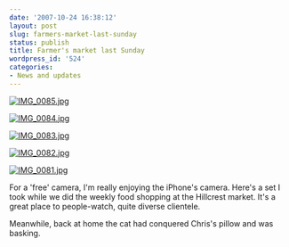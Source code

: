 ```yaml
---
date: '2007-10-24 16:38:12'
layout: post
slug: farmers-market-last-sunday
status: publish
title: Farmer's market last Sunday
wordpress_id: '524'
categories:
- News and updates
---
```






[![IMG_0085.jpg](http://www.phfactor.net/wp/wp-photos/thumb.20071024-163812-5.jpg)](http://www.phfactor.net/wp/wp-photos/20071024-163812-5.jpg)


 


[![IMG_0084.jpg](http://www.phfactor.net/wp/wp-photos/thumb.20071024-163812-4.jpg)](http://www.phfactor.net/wp/wp-photos/20071024-163812-4.jpg)


 


[![IMG_0083.jpg](http://www.phfactor.net/wp/wp-photos/thumb.20071024-163811-3.jpg)](http://www.phfactor.net/wp/wp-photos/20071024-163811-3.jpg)


 


[![IMG_0082.jpg](http://www.phfactor.net/wp/wp-photos/thumb.20071024-163811-2.jpg)](http://www.phfactor.net/wp/wp-photos/20071024-163811-2.jpg)


 


[![IMG_0081.jpg](http://www.phfactor.net/wp/wp-photos/thumb.20071024-163811-1.jpg)](http://www.phfactor.net/wp/wp-photos/20071024-163811-1.jpg)




For a 'free' camera, I'm really enjoying the iPhone's camera. Here's   a set I took while we did the weekly food shopping at the Hillcrest   market. It's a great place to people-watch, quite diverse clientele.

Meanwhile, back at home the cat had conquered Chris's pillow and was   basking.
